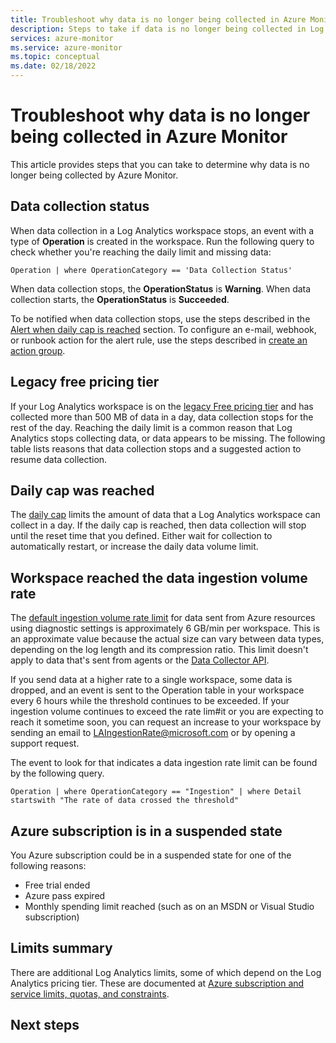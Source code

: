 ```yaml
---
title: Troubleshoot why data is no longer being collected in Azure Monitor
description: Steps to take if data is no longer being collected in Log Analytics workspace in Azure Monitor.
services: azure-monitor
ms.service: azure-monitor
ms.topic: conceptual
ms.date: 02/18/2022
---
```

 
# Troubleshoot why data is no longer being collected in Azure Monitor
This article provides steps that you can take to determine why data is no longer being collected by Azure Monitor.


## Data collection status
When data collection in a Log Analytics workspace stops, an event with a type of **Operation** is created in the workspace. Run the following query to check whether you're reaching the daily limit and missing data: 

```kusto
Operation | where OperationCategory == 'Data Collection Status'
```

When data collection stops, the **OperationStatus** is **Warning**. When data collection starts, the **OperationStatus** is **Succeeded**.

To be notified when data collection stops, use the steps described in the [Alert when daily cap is reached](daily-cap.md#alert-when-daily-cap-is-reached) section. To configure an e-mail, webhook, or runbook action for the alert rule, use the steps described in [create an action group](../alerts/action-groups.md). 

## Legacy free pricing tier
If your Log Analytics workspace is on the [legacy Free pricing tier]() and has collected more than 500 MB of data in a day, data collection stops for the rest of the day. Reaching the daily limit is a common reason that Log Analytics stops collecting data, or data appears to be missing. 
 The following table lists reasons that data collection stops and a suggested action to resume data collection.


## Daily cap was reached
The [daily cap](daily-cap.md) limits the amount of data that a Log Analytics workspace can collect in a day. If the daily cap is reached, then data collection will stop until the reset time that you defined. Either wait for collection to automatically restart, or increase the daily data volume limit.


## Workspace reached the data ingestion volume rate
The [default ingestion volume rate limit](../service-limits.md#log-analytics-workspaces)  for data sent from Azure resources using diagnostic settings is approximately 6 GB/min per workspace. This is an approximate value because the actual size can vary between data types, depending on the log length and its compression ratio. This limit doesn't apply to data that's sent from agents or the [Data Collector API](data-collector-api.md). 

If you send data at a higher rate to a single workspace, some data is dropped, and an event is sent to the Operation table in your workspace every 6 hours while the threshold continues to be exceeded. If your ingestion volume continues to exceed the rate lim#it or you are expecting to reach it sometime soon, you can request an increase to your workspace by sending an email to LAIngestionRate@microsoft.com or by opening a support request. 

The event to look for that indicates a data ingestion rate limit can be found by the following query.

```kusto
Operation | where OperationCategory == "Ingestion" | where Detail startswith "The rate of data crossed the threshold"
```

## Azure subscription is in a suspended state 
You Azure subscription could be in a suspended state for one of the following reasons:

- Free trial ended
- Azure pass expired
- Monthly spending limit reached (such as on an MSDN or Visual Studio subscription)


## Limits summary

There are additional Log Analytics limits, some of which depend on the Log Analytics pricing tier. These are documented at [Azure subscription and service limits, quotas, and constraints](../../azure-resource-manager/management/azure-subscription-service-limits.md#log-analytics-workspaces).


## Next steps

